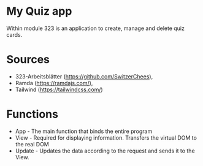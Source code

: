 # My Quiz app
Within module 323 is an application to create, manage and delete quiz cards. 

# Sources
* 323-Arbeitsblätter (https://github.com/SwitzerChees),
* Ramda (https://ramdajs.com/), 
* Tailwind (https://tailwindcss.com/)

# Functions
* App - The main function that binds the entire program
* View - Required for displaying information. Transfers the virtual DOM to the real DOM
* Update - Updates the data according to the request and sends it to the View.
